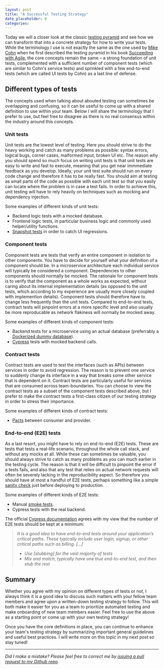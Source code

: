 ```yaml
---
layout: post
title: "A Successful Testing Strategy"
date_placeholder: 0
categories: 
---
```


Today we will a closer look at the classic [testing pyramid](https://www.mountaingoatsoftware.com/blog/the-forgotten-layer-of-the-test-automation-pyramid) and see how we can transform that into a concrete strategy for how to write your tests. While the terminology I use is not exactly the same as the one used by [Mike Cohn](https://en.wikipedia.org/wiki/Mike_Cohn) when he first described the testing pyramid in his book [Succeeding with Agile](https://www.mountaingoatsoftware.com/books/succeeding-with-agile-software-development-using-scrum), the core concepts remain the same – a strong foundation of unit tests, complemented with a sufficient number of component tests (which are similar to Cohn's service tests) and sprinkled with a few end-to-end tests (which are called UI tests by Cohn) as a last line of defense.


## Different types of tests
The concepts used when talking about abouted testing can sometimes be overlapping and confusing, so it can be useful to come up with a shared definition to use within your team. Below I will share the terminology that I prefer to use, but feel free to disagree as there is no real consensus within the industry around this concepts.

### Unit tests
Unit tests are the lowest level of testing. Here you should strive to do the heavy working and catch as many problems as possible: syntax errors, logical bugs, corner cases, malformed input, broken UI etc. The reason why you should spend so much focus on writing unit tests is that unit tests are easy to write and fast to execute, meaning that you get near immmediate feedback as you develop. Ideally, your unit test suite should run on every code change and therefore it has to be really fast. You should aim at testing as small parts of the code as possible with each unit test so that you easily can locate where the problem is in case a test fails. In order to achieve this, unit testing will have to rely heavily on techniques such as mocking and dependency injection.

Some examples of different kinds of unit tests:
  - Backend logic tests with a mocked database.
  - Frontend logic tests, in particular business logic and commonly used helper/utility functions.
  - [Snapshot tests](https://jestjs.io/docs/en/snapshot-testing) in order to catch UI regressions.

### Component tests
Component tests are tests that verify an entire component in isolation to other components. You have to decide for yourself what your definition of a component should be. In a microservice architecture each individual service will typically be considered a component. Dependencies to other components should normally be mocked. The rationale for component tests is to verify that the component as a whole works as expected, without caring about its internal implementation details (as opposed to the unit tests, which according to my experience are usually more closely coupled with implemention details). Component tests should therefore have to change less frequently than the unit tests. Compared to end-to-end tests, contract tests will pinpoint errors at a more specific level and also usually be more reproducable as network flakiness will normally be mocked away.

Some examples of different kinds of component tests:
  - Backend tests for a microservice using an actual database (preferrably a [Dockerized dummy database](https://sundin.github.io/testing/2019/03/29/dockerized-db-tests.html)).
  - [Cypress](https://www.cypress.io/) tests with mocked backend calls.

### Contract tests
Contract tests are used to test the interfaces (such as APIs) between services in order to avoid regression. The reason is to prevent one service to suddenly change its interface in a way that breaks some other service that is dependent on it. Contract tests are particularly useful for services that are consumed across team-boundaries. You can choose to view the contract tests as a subset of the component tests described above, but I prefer to make the contract tests a first-class citizen of our testing strategy in order to stress their importance.

Some examples of different kinds of contract tests:
  - [Pacts](https://docs.pact.io/) between consumer and provider.

### End-to-end (E2E) tests
As a last resort, you might have to rely on end-to-end (E2E) tests. These are tests that tests a real-life scenario, throughout the whole call stack, and without any mocks at all. While these can sometimes be valuable, you should always strive to catch as many problems as you can much earlier in the testing cycle. The reason is that it will be difficult to pinpoint the error if a tests fails, and also that any test that relies on actual network requests will often be severely lacking in the reproducibility aspect. So therefore you should have at most a handful of E2E tests, perhaps something like a simple [sanity check](https://en.wikipedia.org/wiki/Sanity_check#Software_development) just before deploying to production.

Some examples of different kinds of E2E tests:
  - Manual [smoke tests](https://en.wikipedia.org/wiki/Smoke_testing_(software)).
  - Cypress tests with the real backend.

The official [Cypress documentation](https://docs.cypress.io/guides/guides/network-requests.html#Testing-Strategies) agrees with my view that the number of E2E tests should be kept at a minimum:
 > *It is a good idea to have end-to-end tests around your application’s critical paths. These typically include user login, signup, or other critical  paths such as billing.*
 > *[...]*
 > * *Use [stubbing] for the vast majority of tests*
 > * *Mix and match, typically have one true end-to-end test, and then stub the rest*

## Summary
Whether you agree with my opinion on different types of tests or not, I always think it is a good idea to discuss such matters with your fellow team members and agree upon a written-down testing strategy to follow. This will both make it easier for you as a team to prioritize automated testing and make onboarding of new team members easier. Feel free to use the above as a starting point or come up with your own testing strategy!

Once you have the core definitions in place, you can continue to enhance your team's testing strategy by summarizing important general guidelines and useful best practices. I will write more on this topic in my next post so stay tuned!

---

*Did I make a mistake? Please feel free to correct me by [issuing a pull request to my Github repo](https://github.com/Sundin/sundin.github.io).*
